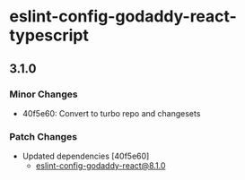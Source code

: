 # eslint-config-godaddy-react-typescript

## 3.1.0

### Minor Changes

- 40f5e60: Convert to turbo repo and changesets

### Patch Changes

- Updated dependencies [40f5e60]
  - eslint-config-godaddy-react@8.1.0
